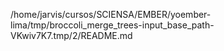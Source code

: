 /home/jarvis/cursos/SCIENSA/EMBER/yoember-lima/tmp/broccoli_merge_trees-input_base_path-VKwiv7K7.tmp/2/README.md